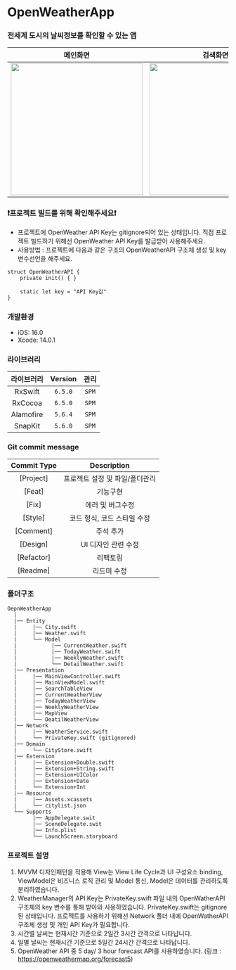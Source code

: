 # OpenWeatherApp

### 전세계 도시의 날씨정보를 확인할 수 있는 앱

|메인화면|검색화면|
|:----:|:---:|
|<img width="300" alt="" src="https://user-images.githubusercontent.com/83946704/219211067-26c6de4f-d027-4ea9-94ab-bb998abada3b.gif">|<img width="300" alt="" src="https://user-images.githubusercontent.com/83946704/219211127-09490fb4-c063-42c9-a6bb-e3c9f280f190.gif">|

### ❗️프로젝트 빌드를 위해 확인해주세요❗️
- 프로젝트에 OpenWeather API Key는 gitignore되어 있는 상태입니다. 직접 프로젝트 빌드하기 위해선 OpenWeather API Key를 발급받아 사용해주세요.
- 사용방법 : 프로젝트에 다음과 같은 구조의 OpenWeatherAPI 구조체 생성 및 key 변수선언을 해주세요.
```
struct OpenWeatherAPI {
    private init() { }
    
    static let key = "API Key값"
}
```


### 개발환경
- iOS: 16.0
- Xcode: 14.0.1

### 라이브러리

|라이브러리|Version|관리|
|:-----:|:-----:|:--:|
|RxSwift|`6.5.0`|`SPM`|
|RxCocoa|`6.5.0`|`SPM`|
|Alamofire|`5.6.4`|`SPM`|
|SnapKit|`5.6.0`|`SPM`|


### Git commit message

|Commit Type|Description|
|:-----:|:-----:|
|[Project]|프로젝트 설정 및 파일/폴더관리|
|[Feat]|기능구현|
|[Fix]|에러 및 버그수정|
|[Style]|코드 형식, 코드 스타일 수정|
|[Comment]|주석 추가|
|[Design]|UI 디자인 관련 수정|
|[Refactor]|리팩토링|
|[Readme]|리드미 수정|

### 폴더구조

```
OepnWeatherApp
  |
  |── Entity
  |     |── City.swift
  |     |── Weather.swift
  |     └── Model
  |           |── CurrentWeather.swift
  |           |── TodayWeather.swift
  |           |── WeeklyWeather.swift
  |           └── DetailWeather.swift
  |── Presentation
  |     |── MainViewController.swift
  |     |── MainViewModel.swift
  |     |── SearchTableView
  |     |── CurrentWeatherView
  |     |── TodayWeatherView
  |     |── WeeklyWeatherView
  |     |── MapView
  |     └── DeatilWeatherView
  |── Network
  |     |── WeatherService.swift
  |     └── PrivateKey.swift (gitignored)
  |── Domain
  |     └── CityStore.swift
  |── Extension
  |     |── Extension+Double.swift
  |     |── Extension+String.swift
  |     |── Extension+UIColor
  |     |── Extension+Date
  |     └── Extension+Int
  |── Resource
  |     |── Assets.xcassets
  |     └── citylist.json
  └── Supports
        |── AppDelegate.swit
        |── SceneDelegate.swit
        |── Info.plist
        └── LaunchScreen.storyboard

```

### 프로젝트 설명
1. MVVM 디자인패턴을 적용해 View는 View Life Cycle과 UI 구성요소 binding, ViewModel은 비즈니스 로직 관리 및 Model 통신, Model은 데이터를 관리하도록 분리하였습니다.
2. WeatherManager의 API Key는 PrivateKey.swift 파일 내의 OpenWatherAPI 구조체의 key 변수를 통해 받아와 사용하였습니다. PrivateKey.swift는 gitignore된 상태입니다. 프로젝트를 사용하기 위해선 Network 폴더 내에 OpenWatherAPI 구조체 생성 및 개인 API Key가 필요합니다.
3. 시간별 날씨는 현재시간 기준으로 2일간 3시간 간격으로 나타납니다.
4. 일별 날씨는 현재시간 기준으로 5일간 24시간 간격으로 나타납니다.
5. OpenWeather API 중 5 day/ 3 hour forecast API를 사용하였습니다. (링크 : https://openweathermap.org/forecast5)
